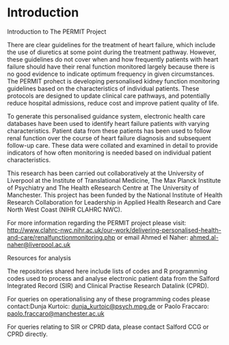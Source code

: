 # Introduction 

Introduction to The PERMIT Project

There are clear guidelines for the treatment of heart failure, which include the use of diuretics at some point during the treatment pathway. However, these guidelines do not cover when and how frequently patients with heart failure should have their renal function monitored largely because there is no good evidence to indicate optimum frequency in given circumstances. The PERMIT prohect is developing personalised kidney function monitoring guidelines based on the characteristics of individual patients. These protocols are designed to update clinical care pathways, and potentially reduce hospital admissions, reduce cost and improve patient quality of life. 

To generate this personalised guidance system, electronic health care databases have been used to identify heart failure patients with varying characteristics. Patient data from these patients has been used to follow renal function over the course of heart failure diagnosis and subsequent follow-up care. These data were collated and examined in detail to provide indicators of how often monitoring is needed based on individual patient characteristics. 

This research has been carried out collaboratively at the University of Liverpool at the Institute of Translational Medicine, The Max Planck Institute of Psychiatry and The Health eResearch Centre at The University of Manchester. This project has been funded by the National Institute of Health Research Collaboration for Leadership in Applied Health Research and Care North West Coast (NIHR CLAHRC NWC). 

For more information regarding the PERMIT project please visit: http://www.clahrc-nwc.nihr.ac.uk/our-work/delivering-personalised-health-and-care/renalfunctionmonitoring.php or email Ahmed el Naher: ahmed.al-naher@liverpool.ac.uk 


Resources for analysis

The repositories shared here include lists of codes and R programming codes used to process and analyse electronic patient data from the Salford Integrated Record (SIR) and Clinical Practise Research Datalink (CPRD). 

For queries on operationalising any of these programming codes please contact:Dunja Kurtoic: dunja_kurtoic@psych.mpg.de 
or Paolo Fraccaro: paolo.fraccaro@manchester.ac.uk 

For queries relating to SIR or CPRD data, please contact Salford CCG or CPRD directly. 

 
